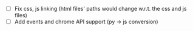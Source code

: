 - [ ] Fix css, js linking (html files' paths would change w.r.t. the css and js files)
- [ ] Add events and chrome API support (py -> js conversion)
